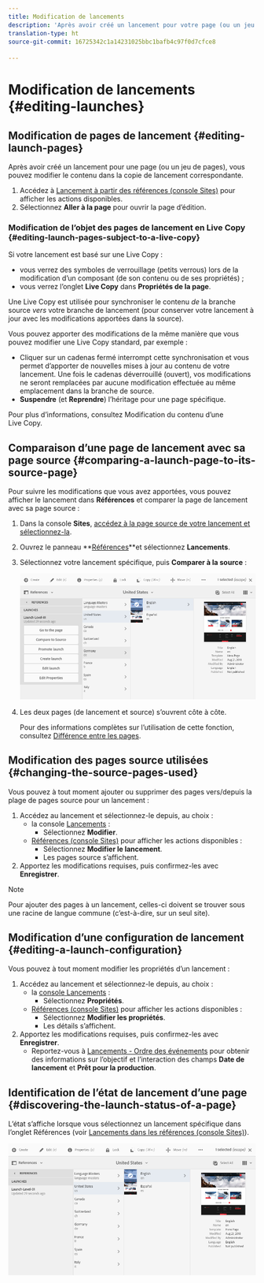 ```yaml
---
title: Modification de lancements
description: 'Après avoir créé un lancement pour votre page (ou un jeu de pages), vous pouvez modifier le contenu dans la copie de lancement de la ou des pages. '
translation-type: ht
source-git-commit: 16725342c1a14231025bbc1bafb4c97f0d7cfce8

---
```



# Modification de lancements {#editing-launches}

## Modification de pages de lancement {#editing-launch-pages}

Après avoir créé un lancement pour une page (ou un jeu de pages), vous pouvez modifier le contenu dans la copie de lancement correspondante.

1. Accédez à [Lancement à partir des références (console Sites)](/help/sites-cloud/authoring/launches/overview.md#launches-in-references-sites-console) pour afficher les actions disponibles.
1. Sélectionnez **Aller à la page** pour ouvrir la page d’édition.

### Modification de l’objet des pages de lancement en Live Copy   {#editing-launch-pages-subject-to-a-live-copy}

Si votre lancement est basé sur une Live Copy :<!--If your launch is based upon a [live copy](/help/sites-administering/msm.md) then you will:-->

* vous verrez des symboles de verrouillage (petits verrous) lors de la modification d’un composant (de son contenu ou de ses propriétés) ;
* vous verrez l’onglet **Live Copy** dans **Propriétés de la page**.

Une Live Copy est utilisée pour synchroniser le contenu *de* la branche source *vers* votre branche de lancement (pour conserver votre lancement à jour avec les modifications apportées dans la source).

Vous pouvez apporter des modifications de la même manière que vous pouvez modifier une Live Copy standard, par exemple :

* Cliquer sur un cadenas fermé interrompt cette synchronisation et vous permet d’apporter de nouvelles mises à jour au contenu de votre lancement. Une fois le cadenas déverrouillé (ouvert), vos modifications ne seront remplacées par aucune modification effectuée au même emplacement dans la branche de source.
* **Suspendre** (et **Reprendre**) l’héritage pour une page spécifique.

Pour plus d’informations, consultez Modification du contenu d’une Live Copy. <!--See [Changing Live Copy Content](/help/sites-administering/msm-livecopy.md#changing-live-copy-content) for further information.-->

## Comparaison d’une page de lancement avec sa page source {#comparing-a-launch-page-to-its-source-page}

Pour suivre les modifications que vous avez apportées, vous pouvez afficher le lancement dans **Références** et comparer la page de lancement avec sa page source :

1. Dans la console **Sites**, [accédez à la page source de votre lancement et sélectionnez-la](/help/sites-cloud/authoring/getting-started/basic-handling.md#viewing-and-selecting-resources).
1. Ouvrez le panneau **[Références](/help/sites-cloud/authoring/getting-started/basic-handling.md#references)**et sélectionnez **Lancements**.
1. Sélectionnez votre lancement spécifique, puis **Comparer à la source** :

   ![Comparaison du lancement à la source](/help/sites-cloud/authoring/assets/launches-compare.png)

1. Les deux pages (de lancement et source) s’ouvrent côte à côte.

   Pour des informations complètes sur l’utilisation de cette fonction, consultez [Différence entre les pages](/help/sites-cloud/authoring/features/page-diff.md).

## Modification des pages source utilisées {#changing-the-source-pages-used}

Vous pouvez à tout moment ajouter ou supprimer des pages vers/depuis la plage de pages source pour un lancement : 

1. Accédez au lancement et sélectionnez-le depuis, au choix :
   * la console [Lancements](/help/sites-cloud/authoring/launches/overview.md#the-launches-console) :
      * Sélectionnez **Modifier**.
   * [Références (console Sites)](/help/sites-cloud/authoring/launches/overview.md#launches-in-references-sites-console) pour afficher les actions disponibles :
      * Sélectionnez **Modifier le lancement**. 
      * Les pages source s’affichent.
1. Apportez les modifications requises, puis confirmez-les avec **Enregistrer**.

>[!NOTE]
>
>Pour ajouter des pages à un lancement, celles-ci doivent se trouver sous une racine de langue commune (c’est-à-dire, sur un seul site).

## Modification d’une configuration de lancement   {#editing-a-launch-configuration}

Vous pouvez à tout moment modifier les propriétés d’un lancement : 

1. Accédez au lancement et sélectionnez-le depuis, au choix :
   * la [console Lancements](/help/sites-cloud/authoring/launches/overview.md#the-launches-console) :
      * Sélectionnez **Propriétés**.
   * [Références (console Sites)](/help/sites-cloud/authoring/launches/overview.md#launches-in-references-sites-console) pour afficher les actions disponibles :
      * Sélectionnez **Modifier les propriétés**. 
      * Les détails s’affichent.
1. Apportez les modifications requises, puis confirmez-les avec **Enregistrer**.
   * Reportez-vous à [Lancements - Ordre des événements](/help/sites-cloud/authoring/launches/overview.md#launches-the-order-of-events) pour obtenir des informations sur l’objectif et l’interaction des champs **Date de lancement** et **Prêt pour la production**.

## Identification de l’état de lancement d’une page   {#discovering-the-launch-status-of-a-page}

L’état s’affiche lorsque vous sélectionnez un lancement spécifique dans l’onglet Références (voir [Lancements dans les références (console Sites)](/help/sites-cloud/authoring/launches/overview.md#launches-in-references-sites-console)).

![Découverte de l’état de lancement](/help/sites-cloud/authoring/assets/launches-status.png)
